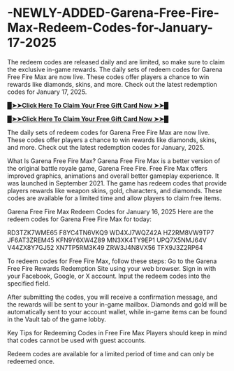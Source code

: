 # -NEWLY-ADDED-Garena-Free-Fire-Max-Redeem-Codes-for-January-17-2025
The redeem codes are released daily and are limited, so make sure to claim the exclusive in-game rewards.
The daily sets of redeem codes for Garena Free Fire Max are now live. These codes offer players a chance to win rewards like diamonds, skins, and more. Check out the latest redemption codes for January 17, 2025.

**[█➤➤Click Here To Claim Your Free Gift Card Now ➤➤█](https://givewayhub.com/google-play-codes/)**

**[█➤➤Click Here To Claim Your Free Gift Card Now ➤➤█](https://givewayhub.com/google-play-codes/)**

The daily sets of redeem codes for Garena Free Fire Max are now live. These codes offer players a chance to win rewards like diamonds, skins, and more. Check out the latest redemption codes for January, 2025.

What Is Garena Free Fire Max?
Garena Free Fire Max is a better version of the original battle royale game, Garena Free Fire. Free Fire Max offers improved graphics, animations and overall better gameplay experience. It was launched in September 2021. The game has redeem codes that provide players rewards like weapon skins, gold, characters, and diamonds. These codes are available for a limited time and allow players to claim free items.

Garena Free Fire Max Redeem Codes for January 16, 2025
Here are the redeem codes for Garena Free Fire Max for today:

RD3TZK7WME65
F8YC4TN6VKQ9
WD4XJ7WQZ42A
HZ2RM8VW9TP7
JF6AT3ZREM45
KFN9Y6XW4Z89
MN3XK4TY9EP1
UPQ7X5NMJ64V
V44ZX8Y7GJ52
XN7TP5RM3K49
ZRW3J4N8VX56
TFX9J3Z2RP64

To redeem codes for Free Fire Max, follow these steps:
Go to the Garena Free Fire Rewards Redemption Site using your web browser.
Sign in with your Facebook, Google, or X account.
Input the redeem codes into the specified field.


After submitting the codes, you will receive a confirmation message, and the rewards will be sent to your in-game mailbox.
Diamonds and gold will be automatically sent to your account wallet, while in-game items can be found in the Vault tab of the game lobby.

Key Tips for Redeeming Codes in Free Fire Max
Players should keep in mind that codes cannot be used with guest accounts.

Redeem codes are available for a limited period of time and can only be redeemed once.
